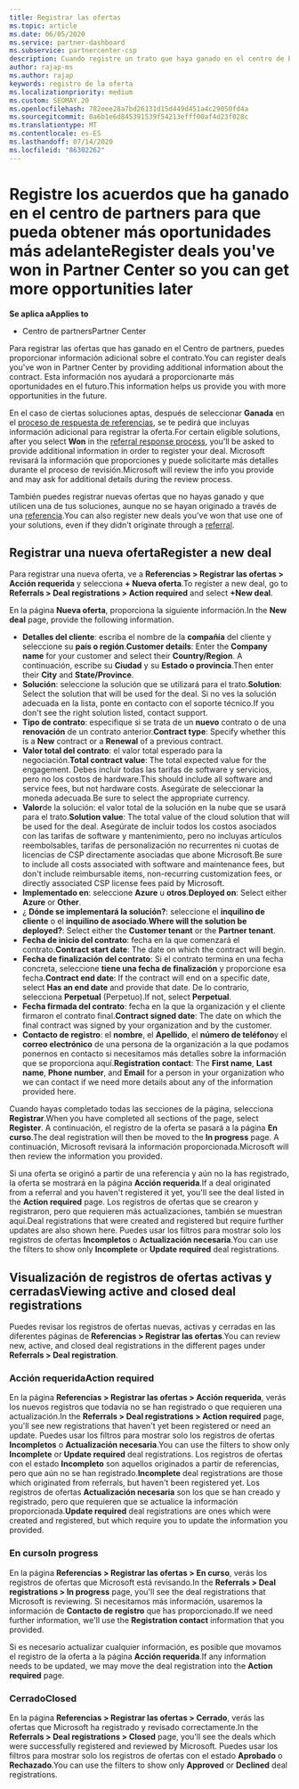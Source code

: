 ```yaml
---
title: Registrar las ofertas
ms.topic: article
ms.date: 06/05/2020
ms.service: partner-dashboard
ms.subservice: partnercenter-csp
description: Cuando registre un trato que haya ganado en el centro de Partners, ayudará a Microsoft a proporcionarle más oportunidades en el futuro.
author: rajap-ms
ms.author: rajap
keywords: registro de la oferta
ms.localizationpriority: medium
ms.custom: SEOMAY.20
ms.openlocfilehash: 782eee28a7bd26131d15d449d451a4c29050fd4a
ms.sourcegitcommit: 0a6b1e6d845391539f54213efff00af4d23f028c
ms.translationtype: MT
ms.contentlocale: es-ES
ms.lasthandoff: 07/14/2020
ms.locfileid: "86302262"
---
```

# <a name="register-deals-youve-won-in-partner-center-so-you-can-get-more-opportunities-later"></a><span data-ttu-id="71355-104">Registre los acuerdos que ha ganado en el centro de partners para que pueda obtener más oportunidades más adelante</span><span class="sxs-lookup"><span data-stu-id="71355-104">Register deals you've won in Partner Center so you can get more opportunities later</span></span>

<span data-ttu-id="71355-105">**Se aplica a**</span><span class="sxs-lookup"><span data-stu-id="71355-105">**Applies to**</span></span>

- <span data-ttu-id="71355-106">Centro de partners</span><span class="sxs-lookup"><span data-stu-id="71355-106">Partner Center</span></span>

<span data-ttu-id="71355-107">Para registrar las ofertas que has ganado en el Centro de partners, puedes proporcionar información adicional sobre el contrato.</span><span class="sxs-lookup"><span data-stu-id="71355-107">You can register deals you've won in Partner Center by providing additional information about the contract.</span></span> <span data-ttu-id="71355-108">Esta información nos ayudará a proporcionarte más oportunidades en el futuro.</span><span class="sxs-lookup"><span data-stu-id="71355-108">This information helps us provide you with more opportunities in the future.</span></span>

<span data-ttu-id="71355-109">En el caso de ciertas soluciones aptas, después de seleccionar **Ganada** en el [proceso de respuesta de referencias](responding-to-referrals.md), se te pedirá que incluyas información adicional para registrar la oferta.</span><span class="sxs-lookup"><span data-stu-id="71355-109">For certain eligible solutions, after you select **Won** in the [referral response process](responding-to-referrals.md), you'll be asked to provide additional information in order to register your deal.</span></span> <span data-ttu-id="71355-110">Microsoft revisará la información que proporciones y puede solicitarte más detalles durante el proceso de revisión.</span><span class="sxs-lookup"><span data-stu-id="71355-110">Microsoft will review the info you provide and may ask for additional details during the review process.</span></span>

<span data-ttu-id="71355-111">También puedes registrar nuevas ofertas que no hayas ganado y que utilicen una de tus soluciones, aunque no se hayan originado a través de una [referencia](referrals.md).</span><span class="sxs-lookup"><span data-stu-id="71355-111">You can also register new deals you've won that use one of your solutions, even if they didn't originate through a [referral](referrals.md).</span></span> 

## <a name="register-a-new-deal"></a><span data-ttu-id="71355-112">Registrar una nueva oferta</span><span class="sxs-lookup"><span data-stu-id="71355-112">Register a new deal</span></span>

<span data-ttu-id="71355-113">Para registrar una nueva oferta, ve a **Referencias > Registrar las ofertas > Acción requerida** y selecciona **+ Nueva oferta**.</span><span class="sxs-lookup"><span data-stu-id="71355-113">To register a new deal, go to **Referrals > Deal registrations > Action required** and select **+New deal**.</span></span>

<span data-ttu-id="71355-114">En la página **Nueva oferta**, proporciona la siguiente información.</span><span class="sxs-lookup"><span data-stu-id="71355-114">In the **New deal** page, provide the following information.</span></span>

- <span data-ttu-id="71355-115">**Detalles del cliente**: escriba el nombre de la **compañía** del cliente y seleccione su **país o región**.</span><span class="sxs-lookup"><span data-stu-id="71355-115">**Customer details**: Enter the **Company name** for your customer and select their **Country/Region**.</span></span> <span data-ttu-id="71355-116">A continuación, escribe su **Ciudad** y su **Estado o provincia**.</span><span class="sxs-lookup"><span data-stu-id="71355-116">Then enter their **City** and **State/Province**.</span></span>
- <span data-ttu-id="71355-117">**Solución**: seleccione la solución que se utilizará para el trato.</span><span class="sxs-lookup"><span data-stu-id="71355-117">**Solution**: Select the solution that will be used for the deal.</span></span> <span data-ttu-id="71355-118">Si no ves la solución adecuada en la lista, ponte en contacto con el soporte técnico.</span><span class="sxs-lookup"><span data-stu-id="71355-118">If you don't see the right solution listed, contact support.</span></span>
- <span data-ttu-id="71355-119">**Tipo de contrato**: especifique si se trata de un **nuevo** contrato o de una **renovación** de un contrato anterior.</span><span class="sxs-lookup"><span data-stu-id="71355-119">**Contract type**: Specify whether this is a **New** contract or a **Renewal** of a previous contract.</span></span>
- <span data-ttu-id="71355-120">**Valor total del contrato**: el valor total esperado para la negociación.</span><span class="sxs-lookup"><span data-stu-id="71355-120">**Total contract value**: The total expected value for the engagement.</span></span> <span data-ttu-id="71355-121">Debes incluir todas las tarifas de software y servicios, pero no los costos de hardware.</span><span class="sxs-lookup"><span data-stu-id="71355-121">This should include all software and service fees, but not hardware costs.</span></span> <span data-ttu-id="71355-122">Asegúrate de seleccionar la moneda adecuada.</span><span class="sxs-lookup"><span data-stu-id="71355-122">Be sure to select the appropriate currency.</span></span>
- <span data-ttu-id="71355-123">**Valor**de la solución: el valor total de la solución en la nube que se usará para el trato.</span><span class="sxs-lookup"><span data-stu-id="71355-123">**Solution value**: The total value of the cloud solution that will be used for the deal.</span></span> <span data-ttu-id="71355-124">Asegúrate de incluir todos los costos asociados con las tarifas de software y mantenimiento, pero no incluyas artículos reembolsables, tarifas de personalización no recurrentes ni cuotas de licencias de CSP directamente asociadas que abone Microsoft.</span><span class="sxs-lookup"><span data-stu-id="71355-124">Be sure to include all costs associated with software and maintenance fees, but don't include reimbursable items, non-recurring customization fees, or directly associated CSP license fees paid by Microsoft.</span></span>
- <span data-ttu-id="71355-125">**Implementado en**: seleccione **Azure** u **otros**.</span><span class="sxs-lookup"><span data-stu-id="71355-125">**Deployed on**: Select either **Azure** or **Other**.</span></span>
- <span data-ttu-id="71355-126">¿ **Dónde se implementará la solución?**: seleccione el **inquilino de cliente** o el **inquilino de asociado**.</span><span class="sxs-lookup"><span data-stu-id="71355-126">**Where will the solution be deployed?**: Select either the **Customer tenant** or the **Partner tenant**.</span></span>
- <span data-ttu-id="71355-127">**Fecha de inicio del contrato**: fecha en la que comenzará el contrato.</span><span class="sxs-lookup"><span data-stu-id="71355-127">**Contract start date**: The date on which the contract will begin.</span></span>
- <span data-ttu-id="71355-128">**Fecha de finalización del contrato**: Si el contrato termina en una fecha concreta, seleccione **tiene una fecha de finalización** y proporcione esa fecha.</span><span class="sxs-lookup"><span data-stu-id="71355-128">**Contract end date**: If the contract will end on a specific date, select **Has an end date** and provide that date.</span></span> <span data-ttu-id="71355-129">De lo contrario, selecciona **Perpetual** (Perpetuo).</span><span class="sxs-lookup"><span data-stu-id="71355-129">If not, select **Perpetual**.</span></span>
- <span data-ttu-id="71355-130">**Fecha firmada del contrato**: fecha en la que la organización y el cliente firmaron el contrato final.</span><span class="sxs-lookup"><span data-stu-id="71355-130">**Contract signed date**: The date on which the final contract was signed by your organization and by the customer.</span></span>
- <span data-ttu-id="71355-131">**Contacto de registro**: el **nombre**, el **Apellido**, el **número de teléfono**y el **correo electrónico** de una persona de la organización a la que podamos ponernos en contacto si necesitamos más detalles sobre la información que se proporciona aquí.</span><span class="sxs-lookup"><span data-stu-id="71355-131">**Registration contact**: The **First name**, **Last name**, **Phone number**, and **Email** for a person in your organization who we can contact if we need more details about any of the information provided here.</span></span>

<span data-ttu-id="71355-132">Cuando hayas completado todas las secciones de la página, selecciona **Registrar**.</span><span class="sxs-lookup"><span data-stu-id="71355-132">When you have completed all sections of the page, select **Register**.</span></span> <span data-ttu-id="71355-133">A continuación, el registro de la oferta se pasará a la página **En curso**.</span><span class="sxs-lookup"><span data-stu-id="71355-133">The deal registration will then be moved to the **In progress** page.</span></span> <span data-ttu-id="71355-134">A continuación, Microsoft revisará la información proporcionada.</span><span class="sxs-lookup"><span data-stu-id="71355-134">Microsoft will then review the information you provided.</span></span>

<span data-ttu-id="71355-135">Si una oferta se originó a partir de una referencia y aún no la has registrado, la oferta se mostrará en la página **Acción requerida**.</span><span class="sxs-lookup"><span data-stu-id="71355-135">If a deal originated from a referral and you haven't registered it yet, you'll see the deal listed in the **Action required** page.</span></span> <span data-ttu-id="71355-136">Los registros de ofertas que se crearon y registraron, pero que requieren más actualizaciones, también se muestran aquí.</span><span class="sxs-lookup"><span data-stu-id="71355-136">Deal registrations that were created and registered but require further updates are also shown here.</span></span> <span data-ttu-id="71355-137">Puedes usar los filtros para mostrar solo los registros de ofertas **Incompletos** o **Actualización necesaria**.</span><span class="sxs-lookup"><span data-stu-id="71355-137">You can use the filters to show only **Incomplete** or **Update required** deal registrations.</span></span>

## <a name="viewing-active-and-closed-deal-registrations"></a><span data-ttu-id="71355-138">Visualización de registros de ofertas activas y cerradas</span><span class="sxs-lookup"><span data-stu-id="71355-138">Viewing active and closed deal registrations</span></span>

<span data-ttu-id="71355-139">Puedes revisar los registros de ofertas nuevas, activas y cerradas en las diferentes páginas de **Referencias > Registrar las ofertas**.</span><span class="sxs-lookup"><span data-stu-id="71355-139">You can review new, active, and closed deal registrations in the different pages under **Referrals > Deal registration**.</span></span>

### <a name="action-required"></a><span data-ttu-id="71355-140">Acción requerida</span><span class="sxs-lookup"><span data-stu-id="71355-140">Action required</span></span>

<span data-ttu-id="71355-141">En la página **Referencias > Registrar las ofertas > Acción requerida**, verás los nuevos registros que todavía no se han registrado o que requieren una actualización.</span><span class="sxs-lookup"><span data-stu-id="71355-141">In the **Referrals > Deal registrations > Action required** page, you'll see new registrations that haven't yet been registered or need an update.</span></span> <span data-ttu-id="71355-142">Puedes usar los filtros para mostrar solo los registros de ofertas **Incompletos** o **Actualización necesaria**.</span><span class="sxs-lookup"><span data-stu-id="71355-142">You can use the filters to show only **Incomplete** or **Update required** deal registrations.</span></span> <span data-ttu-id="71355-143">Los registros de ofertas con el estado **Incompleto** son aquellos originados a partir de referencias, pero que aún no se han registrado.</span><span class="sxs-lookup"><span data-stu-id="71355-143">**Incomplete** deal registrations are those which originated from referrals, but haven't been registered yet.</span></span> <span data-ttu-id="71355-144">Los registros de ofertas **Actualización necesaria** son los que se han creado y registrado, pero que requieren que se actualice la información proporcionada.</span><span class="sxs-lookup"><span data-stu-id="71355-144">**Update required** deal registrations are ones which were created and registered, but which require you to update the information you provided.</span></span>

### <a name="in-progress"></a><span data-ttu-id="71355-145">En curso</span><span class="sxs-lookup"><span data-stu-id="71355-145">In progress</span></span>

<span data-ttu-id="71355-146">En la página **Referencias > Registrar las ofertas > En curso**, verás los registros de ofertas que Microsoft está revisando.</span><span class="sxs-lookup"><span data-stu-id="71355-146">In the **Referrals > Deal registrations > In progress** page, you'll see the deal registrations that Microsoft is reviewing.</span></span> <span data-ttu-id="71355-147">Si necesitamos más información, usaremos la información de **Contacto de registro** que has proporcionado.</span><span class="sxs-lookup"><span data-stu-id="71355-147">If we need further information, we'll use the **Registration contact** information that you provided.</span></span>

<span data-ttu-id="71355-148">Si es necesario actualizar cualquier información, es posible que movamos el registro de la oferta a la página **Acción requerida**.</span><span class="sxs-lookup"><span data-stu-id="71355-148">If any information needs to be updated, we may move the deal registration into the **Action required** page.</span></span>

### <a name="closed"></a><span data-ttu-id="71355-149">Cerrado</span><span class="sxs-lookup"><span data-stu-id="71355-149">Closed</span></span>

<span data-ttu-id="71355-150">En la página **Referencias > Registrar las ofertas > Cerrado**, verás las ofertas que Microsoft ha registrado y revisado correctamente.</span><span class="sxs-lookup"><span data-stu-id="71355-150">In the **Referrals > Deal registrations > Closed** page, you'll see the deals which were successfully registered and reviewed by Microsoft.</span></span> <span data-ttu-id="71355-151">Puedes usar los filtros para mostrar solo los registros de ofertas con el estado **Aprobado** o **Rechazado**.</span><span class="sxs-lookup"><span data-stu-id="71355-151">You can use the filters to show only **Approved** or **Declined** deal registrations.</span></span>